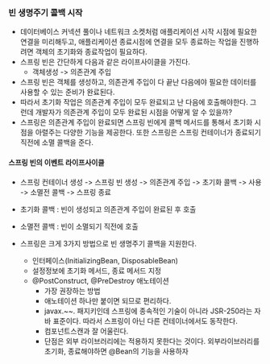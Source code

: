 ### 빈 생명주기 콜백 시작
- 데이터베이스 커넥션 풀이나 네트워크 소켓처럼 애플리케이션 시작 시점에 필요한 연결을 미리해두고, 애플리케이션 종료시점에 연결을 모두 종료하는 작업을 진행하려면 객체의 초기화와 종료작업이 필요하다.
- 스프링 빈은 간단하게 다음과 같은 라이프사이클을 가진다.
  - 객체생성 -> 의존관계 주입
- 스프링 빈은 객체를 생성하고, 의존관계 주입이 다 끝난 다음에야 필요한 데이터를 사용할 수 있는 준비가 완료된다.
- 따라서 초기화 작업은 의존관계 주입이 모두 완료되고 난 다음에 호출해야한다. 그런데 개발자가 의존관계 주입이 모두 완료된 시점을 어떻게 알 수 있을까?
- 스프링은 의존관계 주입이 완료되면 스프링 빈에게 콜백 메서드를 통해서 초기화 시점을 아렬주는 다양한 기능을 제공한다. 또한 스프링은 스프링 컨테이너가 종료되기 직전에 소멸 콜백을 준다.

#### 스프링 빈의 이벤트 라이프사이클
- 스프링 컨테이너 생성 -> 스프링 빈 생성 -> 의존관계 주입 -> 초기화 콜백 -> 사용 -> 소멸전 콜백 -> 스프링 종료

- 초기화 콜백 : 빈이 생성되고 의존관계 주입이 완료된 후 호출
- 소멸전 콜백 : 빈이 소멸되기 직전에 호출

- 스프링은 크게 3가지 방법으로 빈 생명주기 콜백을 지원한다.
  - 인터페이스(InitializingBean, DisposableBean)
  - 설정정보에 초기화 메서드, 종료 메서드 지정
  - @PostConstruct, @PreDestroy 애노테이션
    - 가장 권장하는 방법
    - 애노테이션 하나만 붙이면 되므로 편리하다.
    - javax.~~. 패지키인데 스프링에 종속적인 기술이 아니라 JSR-250라는 자바 표준이다. 따라서 스프링이 아닌  다른 컨테이너에서도 동작한다.
    - 컴포넌트스캔과 잘 어울린다.
    - 단점은 외부 라이브러리에는 적용하지 못한다는 것이다. 외부라이브러리를 초기화, 종료해야하면 @Bean의 기능을 사용하자
